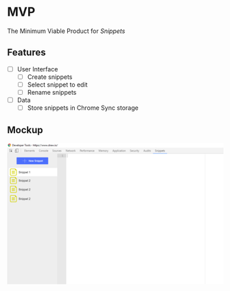 # MVP

The Minimum Viable Product for *Snippets*

## Features

- [ ] User Interface
  - [ ] Create snippets
  - [ ] Select snippet to edit
  - [ ] Rename snippets
- [ ] Data
  - [ ] Store snippets in Chrome Sync storage

## Mockup

![MVP Mockup](docs/mockup_MVP.png)
